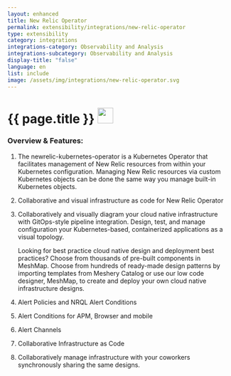 ```yaml
---
layout: enhanced
title: New Relic Operator
permalink: extensibility/integrations/new-relic-operator
type: extensibility
category: integrations
integrations-category: Observability and Analysis
integrations-subcategory: Observability and Analysis
display-title: "false"
language: en
list: include
image: /assets/img/integrations/new-relic-operator.svg
---
```


<h1>{{ page.title }} <img src="{{ page.image }}" style="width: 35px; height: 35px;" /></h1>


<!-- This needs replaced with the Category property, not the sub-category.
 #### About: The newrelic-kubernetes-operator is a Kubernetes Operator that facilitates management of New Relic resources from within your Kubernetes configuration. Managing New Relic resources via custom Kubernetes objects can be done the same way you manage built-in Kubernetes objects. -->

### Overview & Features:

1. The newrelic-kubernetes-operator is a Kubernetes Operator that facilitates management of New Relic resources from within your Kubernetes configuration. Managing New Relic resources via custom Kubernetes objects can be done the same way you manage built-in Kubernetes objects.

2. Collaborative and visual infrastructure as code for New Relic Operator

4. 
    Collaboratively and visually diagram your cloud native infrastructure with GitOps-style pipeline integration. Design, test, and manage configuration your Kubernetes-based, containerized applications as a visual topology.



    Looking for best practice cloud native design and deployment best practices? Choose from thousands of pre-built components in MeshMap. Choose from hundreds of ready-made design patterns by importing templates from Meshery Catalog or use our low code designer, MeshMap, to create and deploy your own cloud native infrastructure designs.



5. Alert Policies and NRQL Alert Conditions

6. Alert Conditions for APM, Browser and mobile

7. Alert Channels

8. Collaborative Infrastructure as Code

9. Collaboratively manage infrastructure with your coworkers synchronously sharing the same designs.

